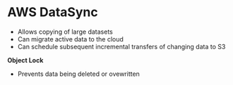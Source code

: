 # AWS DataSync

* Allows copying of large datasets
* Can migrate active data to the cloud
* Can schedule subsequent incremental transfers of changing data to S3

**Object Lock**
* Prevents data being deleted or ovewritten
